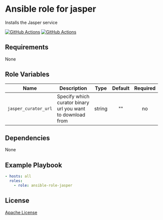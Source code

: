 Ansible role for jasper
==================================

Installs the Jasper service

[![GitHub Actions](https://github.com/mongodb-ansible-roles/ansible-role-jasper/workflows/Molecule%20Test/badge.svg)](https://github.com/mongodb-ansible-roles/ansible-role-jasper/actions?query=workflow%3A%22Molecule+Test%22)
[![GitHub Actions](https://github.com/mongodb-ansible-roles/ansible-role-jasper/workflows/Release/badge.svg)](https://github.com/mongodb-ansible-roles/ansible-role-jasper/actions?query=workflow%3A%22Release%22)

Requirements
------------

None

Role Variables
--------------

| Name | Description | Type | Default | Required |
|------|-------------|:----:|:-------:|:--------:|
| `jasper_curator_url` | Specify which curator binary url you want to download from | string | "" | no

Dependencies
------------

None

Example Playbook
----------------

```yaml
- hosts: all
  roles:
    - role: ansible-role-jasper
```

License
-------

[Apache License](LICENSE)
